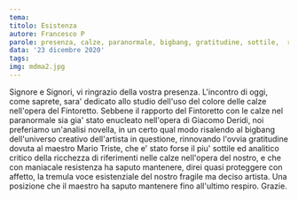 ```yaml
---
tema: 
titolo: Esistenza
autore: Francesco P
parole: presenza, calze, paranormale, bigbang, gratitudine, sottile,  ricchezza, resistenza, proteggere, tremula, fragile, respiro
data: '23 dicembre 2020'
tags: 
img: mdma2.jpg
---
```

Signore e Signori, vi ringrazio della vostra presenza.
L'incontro di oggi, come saprete, sara' dedicato allo studio dell'uso del colore delle calze nell'opera del Fintoretto.
Sebbene il rapporto del Fintoretto con le calze nel paranormale sia gia' stato enucleato nell'opera di Giacomo Deridi,
noi preferiamo un'analisi novella, in un certo qual modo risalendo al bigbang dell'universo creativo dell'artista in questione,
rinnovando l'ovvia gratitudine dovuta al maestro Mario Triste, che e' stato forse il piu' sottile ed analitico
critico della ricchezza di riferimenti nelle calze nell'opera del nostro, e che con maniacale resistenza ha saputo
mantenere, direi quasi proteggere con affetto, la tremula voce esistenziale del nostro fragile ma deciso artista.
Una posizione che il maestro ha saputo mantenere fino all'ultimo respiro.
Grazie.

